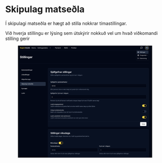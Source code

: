 # Skipulag matseðla

Í skipulagi matseðla er hægt að stilla nokkrar tímastillingar.&#x20;

Við hverja stillingu er lýsing sem útskýrir nokkuð vel um hvað viðkomandi stilling gerir

<figure><img src="../../.gitbook/assets/Screenshot 2025-07-23 at 10.12.39.png" alt=""><figcaption></figcaption></figure>
